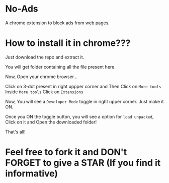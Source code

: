 # No-Ads
A chrome extension to block ads from web pages.

# How to install it in chrome???

Just download the repo and extract it.

You will get folder containing all the file present here.

Now, Open your chrome browser...

Click on 3-dot present in right uppper corner
and
Then Click on ``` More tools ```
Inside ``` More tools ``` Click on ``` Extensions ```

Now, You will see a ``` Developer Mode ``` toggle in right upper corner. Just make it ON.

Once you ON the toggle button, you will see a option for ``` load unpacked ```, Click on it and Open the downloaded folder!

That's all!






# ******Feel free to fork it and DON't FORGET to give a STAR (If you find it informative)******

